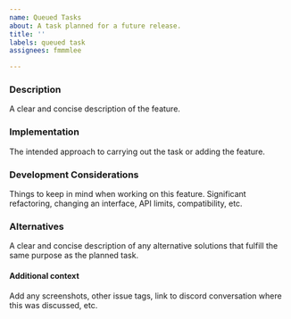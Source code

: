 ```yaml
---
name: Queued Tasks
about: A task planned for a future release.
title: ''
labels: queued task
assignees: fmmmlee

---
```


### Description
A clear and concise description of the feature.

### Implementation
The intended approach to carrying out the task or adding the feature.

### Development Considerations
Things to keep in mind when working on this feature. Significant refactoring, changing an interface, API limits, compatibility, etc.

### Alternatives
A clear and concise description of any alternative solutions that fulfill the same purpose as the planned task.

#### Additional context
Add any screenshots, other issue tags, link to discord conversation where this was discussed, etc.
